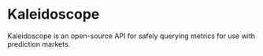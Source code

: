 # Kaleidoscope
Kaleidoscope is an open-source API for safely querying metrics for use with prediction markets.
